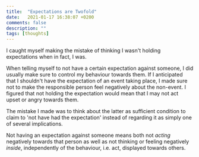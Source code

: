 ```yaml
---
title:  "Expectations are Twofold"
date:   2021-01-17 16:38:07 +0200
comments: false
description: ""
tags: [thoughts]
---
```


I caught myself making the mistake of thinking I wasn't holding
expectations when in fact, I was.

When telling myself to not have a certain expectation against someone,
I did usually make sure to control my behaviour towards them. If I
anticipated that I shouldn't have the expectation of an event taking
place, I made sure not to make the responsible person feel
negatively about the non-event. I figured that not holding the
expectation would mean that I may not act upset or angry towards them.

The mistake I made was to think about the latter as sufficient condition to claim to
'not have had the expectation' instead of regarding it as simply one of several
implications.

Not having an expectation against someone means both not _acting_
negatively towards that person as well as not thinking or feeling negatively
_inside_, independently of the behaviour, i.e. act, displayed towards others.
